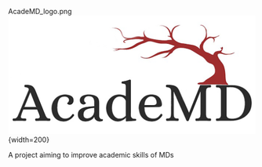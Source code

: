 

AcadeMD_logo.png![image](slides/images/AcadeMD_logo.png){width=200}

A project aiming to improve academic skills of MDs
